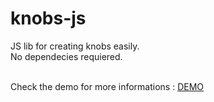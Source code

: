 # knobs-js

JS lib for creating knobs easily.<br>
No dependecies requiered.<br><br>

Check the demo for more informations : <a href='https://codepen.io/tribeloop/pen/GRGKMWd'>DEMO</a>
